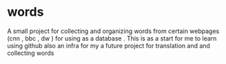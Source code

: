 # words
A small project for collecting and organizing words from certain webpages  (cnn , bbc , dw ) for using as a database .
This is as a start for me to learn using github also an infra for my a future project for translation and and collecting words
